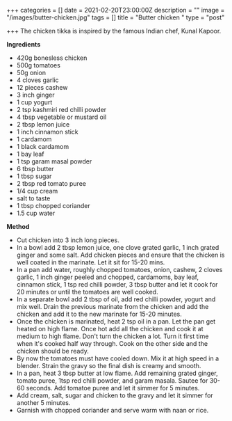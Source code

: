 +++
categories = []
date = 2021-02-20T23:00:00Z
description = ""
image = "/images/butter-chicken.jpg"
tags = []
title = "Butter chicken "
type = "post"

+++
The chicken tikka is inspired by the famous Indian chef, Kunal Kapoor. 

**Ingredients** 

* 420g bonesless chicken 
* 500g tomatoes 
* 50g onion
* 4 cloves garlic 
* 12 pieces cashew
* 3 inch ginger 
* 1 cup yogurt 
* 2 tsp kashmiri red chilli powder 
* 4 tbsp vegetable or mustard oil 
* 2 tbsp lemon juice 
* 1 inch cinnamon stick 
* 1 cardamom 
* 1 black cardamom
* 1 bay leaf
* 1 tsp garam masal powder 
* 6 tbsp butter 
* 1 tbsp sugar
* 2 tbsp red tomato puree
* 1/4 cup cream
* salt to taste
* 1 tbsp chopped coriander
* 1.5 cup water 

**Method**

* Cut chicken into 3 inch long pieces. 
* In a bowl add 2 tbsp lemon juice, one clove grated garlic, 1 inch grated ginger and some salt. Add chicken pieces and ensure that the chicken is well coated in the marinate. Let it sit for 15-20 mins. 
* In a pan add water, roughly chopped tomatoes, onion, cashew, 2 cloves garlic, 1 inch ginger peeled and chopped, cardamoms, bay leaf, cinnamon stick, 1 tsp red chilli powder, 3 tbsp butter and let it cook for 20 minutes or until the tomatoes are well cooked. 
* In a separate bowl add 2 tbsp of oil, add red chilli powder, yogurt and mix well. Drain the previous marinate from the chicken and add the chicken and add it to the new marinate for 15-20 minutes. 
* Once the chicken is marinated, heat 2 tsp oil in a pan. Let the pan get heated on high flame. Once hot add all the chicken and cook it at medium to high flame. Don't turn the chicken a lot. Turn it first time when it's cooked half way through. Cook on the other side and the chicken should be ready. 
* By now the tomatoes must have cooled down. Mix it at high speed in a blender. Strain the gravy so the final dish is creamy and smooth. 
* In a pan, heat 3 tbsp butter at low flame. Add remaining grated ginger, tomato puree, 1tsp red chilli powder, and garam masala. Sautee for 30-60 seconds. Add tomatoe puree and let it simmer for 5 minutes. 
* Add cream, salt, sugar and chicken to the gravy and let it simmer for another 5 minutes. 
* Garnish with chopped coriander and serve warm with naan or rice. 